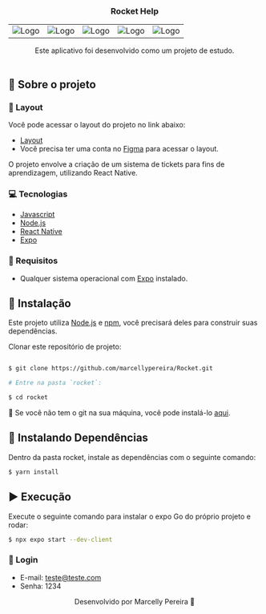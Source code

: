 <p align="center">
  <h3 align="center">Rocket Help</h3>

 <div align="center">
  <table>
    <tr>
      <td><img src="https://github.com/marcellypereira/Rocket/assets/116754560/ca6e5650-f813-4313-af20-74189c68895a" alt="Logo" /></td>
      <td><img src="https://github.com/marcellypereira/Rocket/assets/116754560/b44e8207-db6f-4cbe-a53a-82296e65add6" alt="Logo" /></td>
       <td><img src="https://github.com/marcellypereira/Rocket/assets/116754560/5de2dce0-80f0-4c60-9254-a912edb45610" alt="Logo" /></td>
      <td><img src="https://github.com/marcellypereira/Rocket/assets/116754560/325ea96e-b21b-4cb4-bebb-ac80ad68f88c" alt="Logo" /></td>
      <td><img src="https://github.com/marcellypereira/Rocket/assets/116754560/867d0d3c-2b21-47ca-9c5a-446e3baba1f1" alt="Logo" /></td>
     
 </tr>
  </table>
</div>

  <p align="center">
    Este aplicativo foi desenvolvido como um projeto de estudo.
    <br />
    <br />
  </p>
</p>

## :book: Sobre o projeto

### :art: Layout

Você pode acessar o layout do projeto no link abaixo:

* [Layout](https://www.figma.com/file/cYbyOFMyHC8YdTktyh7OrN/RocketHelp---Missao-4?type=design&node-id=915-292&mode=design&t=lsaSD1tonfDhWuLx-0)
* Você precisa ter uma conta no [Figma](https://www.figma.com) para acessar o layout.


O projeto envolve a criação de um sistema de tickets para fins de aprendizagem, utilizando React Native.
### :computer: Tecnologias

* [Javascript](https://www.javascript.com/)
* [Node.js](https://nodejs.org/en/)
* [React Native](https://reactnative.dev/)
* [Expo](https://docs.expo.dev/get-started/installation/)

### :construction: Requisitos
- Qualquer sistema operacional com [Expo](https://docs.expo.dev/get-started/installation/) instalado.

## :bricks: Instalação

Este projeto utiliza [Node.js](https://nodejs.org/en/) e [npm](https://www.npmjs.com/), você precisará deles para construir suas dependências.


Clonar este repositório de projeto:
```bash

$ git clone https://github.com/marcellypereira/Rocket.git

# Entre na pasta `rocket`:

$ cd rocket
```

🚨 Se você não tem o git na sua máquina, você pode instalá-lo [aqui](https://git-scm.com/downloads).


## :construction: Instalando Dependências

Dentro da pasta rocket, instale as dependências com o seguinte comando:

```bash
$ yarn install
```


## :arrow_forward: Execução

Execute o seguinte comando para instalar o expo Go do próprio projeto e rodar:

```bash
$ npx expo start --dev-client
```

### 🚨 Login 
- E-mail: teste@teste.com
- Senha: 1234



<p align="center">Desenvolvido por Marcelly Pereira 💜</p>

